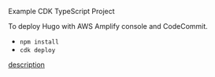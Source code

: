 Example CDK TypeScript Project

To deploy Hugo with AWS Amplify console and CodeCommit.

* `npm install`
* `cdk deploy`

[description](https://note.figmentresearch.com/aws/deploy-hugo-with-amplify-console-by-cdk)
